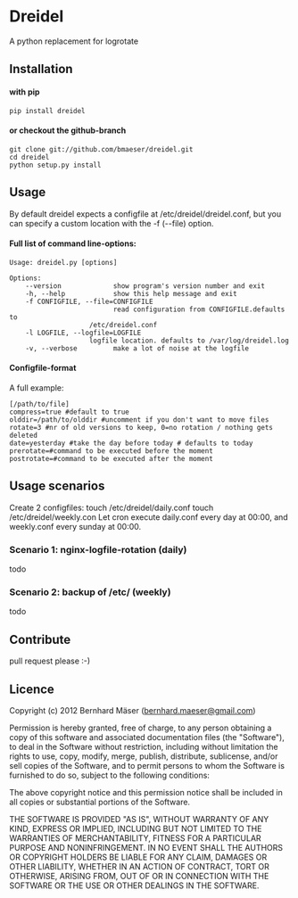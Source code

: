 # Dreidel
A python replacement for logrotate

## Installation
#### with pip
	pip install dreidel
#### or checkout the github-branch
	git clone git://github.com/bmaeser/dreidel.git
	cd dreidel
	python setup.py install

## Usage
By default dreidel expects a configfile at /etc/dreidel/dreidel.conf, but you can specify a custom location with the -f (--file) option.
#### Full list of command line-options:
	Usage: dreidel.py [options]

	Options:
	    --version             show program's version number and exit
		-h, --help            show this help message and exit
		-f CONFIGFILE, --file=CONFIGFILE
                        	  read configuration from CONFIGFILE.defaults to
                        /etc/dreidel.conf
 		-l LOGFILE, --logfile=LOGFILE
                        logfile location. defaults to /var/log/dreidel.log
 		-v, --verbose         make a lot of noise at the logfile


#### Configfile-format
A full example:

    [/path/to/file]
    compress=true #default to true
    olddir=/path/to/olddir #uncomment if you don't want to move files
    rotate=3 #nr of old versions to keep, 0=no rotation / nothing gets deleted
    date=yesterday #take the day before today # defaults to today
    prerotate=#command to be executed before the moment
    postrotate=#command to be executed after the moment


## Usage scenarios
Create 2 configfiles:
    touch /etc/dreidel/daily.conf
    touch /etc/dreidel/weekly.con
Let cron execute daily.conf every day at 00:00, and weekly.conf every sunday at 00:00.

### Scenario 1: nginx-logfile-rotation (daily)
todo
### Scenario 2: backup of /etc/ (weekly)
todo

## Contribute
pull request please :-)

## Licence
Copyright (c) 2012 Bernhard Mäser (bernhard.maeser@gmail.com)

Permission is hereby granted, free of charge, to any person obtaining a copy
of this software and associated documentation files (the "Software"), to deal
in the Software without restriction, including without limitation the rights
to use, copy, modify, merge, publish, distribute, sublicense, and/or sell
copies of the Software, and to permit persons to whom the Software is
furnished to do so, subject to the following conditions:

The above copyright notice and this permission notice shall be included in
all copies or substantial portions of the Software.

THE SOFTWARE IS PROVIDED "AS IS", WITHOUT WARRANTY OF ANY KIND, EXPRESS OR
IMPLIED, INCLUDING BUT NOT LIMITED TO THE WARRANTIES OF MERCHANTABILITY,
FITNESS FOR A PARTICULAR PURPOSE AND NONINFRINGEMENT. IN NO EVENT SHALL THE
AUTHORS OR COPYRIGHT HOLDERS BE LIABLE FOR ANY CLAIM, DAMAGES OR OTHER
LIABILITY, WHETHER IN AN ACTION OF CONTRACT, TORT OR OTHERWISE, ARISING FROM,
OUT OF OR IN CONNECTION WITH THE SOFTWARE OR THE USE OR OTHER DEALINGS IN
THE SOFTWARE.